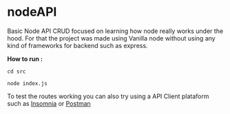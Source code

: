 # nodeAPI

Basic Node API CRUD focused on learning how node really works under the hood. For that the project was made using Vanilla node without using any kind of frameworks for backend such as express.

**How to run :** 

```
cd src

node index.js
```

To test the routes working you can also try using a API Client plataform such as [Insomnia](https://insomnia.rest/) or [Postman](https://www.postman.com/)